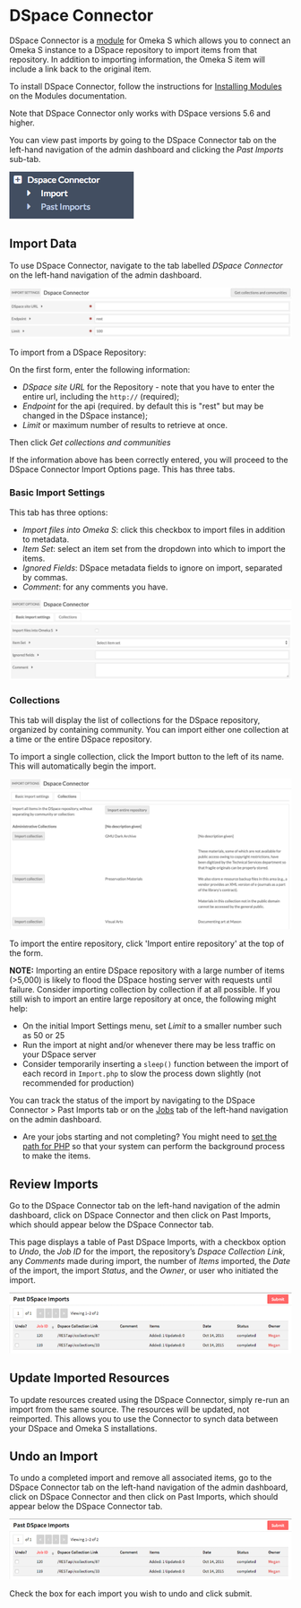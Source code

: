 # DSpace Connector

DSpace Connector is a [module](index.md) for Omeka S which allows you to connect an Omeka S instance to a DSpace repository to import items from that repository. In addition to importing information, the Omeka S item will include a link back to the original item.

To install DSpace Connector, follow the instructions for [Installing Modules](index.md#installing-modules) on the Modules documentation.

Note that DSpace Connector only works with DSpace versions 5.6 and higher.

You can view past imports by going to the DSpace Connector tab on the left-hand navigation of the admin dashboard and clicking the *Past Imports* sub-tab.

![DSpace Connector navigation option with two sub-tab options for Import and Past Imports](../modules/modulesfiles/dspace_nav.png)

## Import Data
To use DSpace Connector, navigate to the tab labelled *DSpace Connector* on the left-hand navigation of the admin dashboard. 

![Screenshot of the field options for DSpace Connector with collections loaded from a university library](../modules/modulesfiles/dspace_import.png)

To import from a DSpace Repository: 

On the first form, enter the following information: 

* *DSpace site URL* for the Repository - note that you have to enter the entire url, including the `http://` (required);
* *Endpoint* for the api (required. by default this is "rest" but may be changed in the DSpace instance);
* *Limit* or maximum number of results to retrieve at once. 

Then click *Get collections and communities*

If the information above has been correctly entered, you will proceed to the DSpace Connector Import Options page. This has three tabs. 

### Basic Import Settings
This tab has three options:

* *Import files into Omeka S*: click this checkbox to import files in addition to metadata.
* *Item Set*: select an item set from the dropdown into which to import the items. 
* *Ignored Fields*: DSpace metadata fields to ignore on import, separated by commas. 
* *Comment*: for any comments you have.

![basic import settings, nothing entered and no boxes checked.](../modules/modulesfiles/dspace_importset.png) 

### Collections
This tab will display the list of collections for the DSpace repository, organized by containing community. You can import either one collection at a time or the entire DSpace repository.

To import a single collection, click the Import button to the left of its name. This will automatically begin the import.

![First few collections from mars.gmu.edu's DSpace repository](../modules/modulesfiles/dspace_coll.png)

To import the entire repository, click 'Import entire repository' at the top of the form.

**NOTE:** Importing an entire DSpace repository with a large number of items (>5,000) is likely to flood the DSpace hosting server with requests until failure. Consider importing collection by collection if at all possible. If you still wish to import an entire large repository at once, the following might help:

* On the initial Import Settings menu, set *Limit* to a smaller number such as 50 or 25
* Run the import at night and/or whenever there may be less traffic on your DSpace server
* Consider temporarily inserting a `sleep()` function between the import of each record in `Import.php` to slow the process down slightly (not recommended for production)

You can track the status of the import by navigating to the DSpace Connector > Past Imports tab or on the [Jobs](../admin/jobs.md) tab of the left-hand navigation on the admin dashboard.

- Are your jobs starting and not completing? You might need to [set the path for PHP](../configuration/) so that your system can perform the background process to make the items.

## Review Imports
Go to the DSpace Connector tab on the left-hand navigation of the admin dashboard, click on DSpace Connector and then click on Past Imports, which should appear below the DSpace Connector tab.

This page displays a table of Past DSpace Imports, with a checkbox option to *Undo*, the *Job ID* for the import, the repository’s *Dspace Collection Link*, any *Comments* made during import, the number of *Items* imported, the *Date* of the import, the import *Status*, and the *Owner*, or user who initiated the import.

![Table of past imports showing two from mars.gmu.edu](../modules/modulesfiles/mods_dspacepast.png)

## Update Imported Resources
To update resources created using the DSpace Connector, simply re-run an import from the same source. The resources will be updated, not reimported. This allows you to use the Connector to synch data between your DSpace and Omeka S installations.

## Undo an Import
To undo a completed import and remove all associated items, go to the DSpace Connector tab on the left-hand navigation of the admin dashboard, click on DSpace Connector and then click on Past Imports, which should appear below the DSpace Connector tab.

![Table of past imports showing two from mars.gmu.edu](../modules/modulesfiles/mods_dspacepast.png)

Check the box for each import you wish to undo and click submit.

